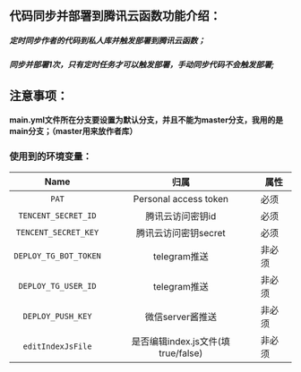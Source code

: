 ## 代码同步并部署到腾讯云函数功能介绍：
##### 定时同步作者的代码到私人库并触发部署到腾讯云函数；
##### 同步并部署1次，只有定时任务才可以触发部署，手动同步代码不会触发部署;
## 注意事项：
#### main.yml文件所在分支要设置为默认分支，并且不能为master分支，我用的是main分支；（master用来放作者库）


### 使用到的环境变量：
| Name                          |   归属                  | 属性        |
| :---------------------:       | :----------:           | --------- | 
| `PAT`                         |Personal access token   | 必须 | 
| `TENCENT_SECRET_ID`           |腾讯云访问密钥id           | 必须 | 
| `TENCENT_SECRET_KEY`          |腾讯云访问密钥secret       | 必须 | 
| `DEPLOY_TG_BOT_TOKEN`         |telegram推送             | 非必须 |
| `DEPLOY_TG_USER_ID`           |telegram推送             | 非必须 |
| `DEPLOY_PUSH_KEY`             |微信server酱推送          | 非必须 |
| `editIndexJsFile`             |是否编辑index.js文件(填 true/false)      | 非必须 | 
